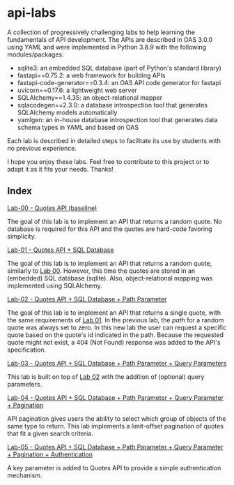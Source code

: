 # api-labs

A collection of progressively challenging labs to help learning the fundamentals of API development. The APIs are described in OAS 3.0.0 using YAML and were implemented in Python 3.8.9 with the following modules/packages:  

* sqlite3: an embedded SQL database (part of Python's standard library) 
* fastapi==0.75.2: a web framework for building APIs 
* fastapi-code-generator==0.3.4: an OAS API code generator for fastapi 
* uvicorn==0.17.6: a lightweight web server  
* SQLAlchemy==1.4.35: an object-relational mapper 
* sqlacodegen==2.3.0: a database introspection tool that generates SQLAlchemy models automatically 
* yamlgen: an in-house database introspection tool that generates data schema types in YAML and based on OAS

Each lab is described in detailed steps to facilitate its use by students with no previous experience. 

I hope you enjoy these labs. Feel free to contribute to this project or to adapt it as it fits your needs. Thanks!

## Index

[Lab-00 - Quotes API (baseline)](lab-00)

The goal of this lab is to implement an API that returns a random quote. No database is required for this API and the quotes are hard-code favoring simplicity. 

[Lab-01 - Quotes API  + SQL Database](lab-01)

The goal of this lab is to implement an API that returns a random quote, similarly to [Lab 00](lab-00). However, this time the quotes are stored in an (embedded) SQL database (sqlite). Also, object-relational mapping was implemented using SQLAlchemy.

[Lab-02 - Quotes API  + SQL Database + Path Parameter](lab-02)

The goal of this lab is to implement an API that returns a single quote, with the same requirements of [Lab 01](lab-01). In the previous lab, the <em>path</em> for a random quote was always set to zero. In this new lab the user can request a specific quote based on the quote's id indicated in the path. Because the requested quote might not exist, a 404 (Not Found) response was added to the API's specification.

[Lab-03 - Quotes API  + SQL Database + Path Parameter + Query Parameters](lab-03)

This lab is built on top of [Lab 02](lab-02) with the addition of (optional) query parameters. 

[Lab-04 - Quotes API + SQL Database + Path Parameter + Query Parameter + Pagination](lab-04)

API pagination gives users the ability to select which group of objects of the same type to return. This lab implements a limit-offset pagination of quotes that fit a given search criteria. 

[Lab-05 - Quotes API + SQL Database + Path Parameter + Query Parameter + Pagination + Authentication](lab-05)

A key parameter is added to Quotes API to provide a simple authentication mechanism. 